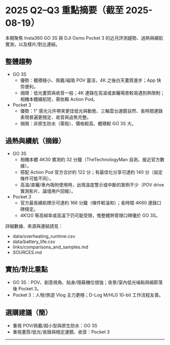 # 2025 Q2–Q3 重點摘要（截至 2025-08-19）

本期聚焦 Insta360 GO 3S 與 DJI Osmo Pocket 3 的近月評測趨勢、過熱與續航實測，以及樣片/對比連結。

## 整體趨勢
- GO 3S
  - 優勢：體積極小、佩戴/磁吸 POV 靈活，4K 之後白天畫質進步；App 快剪便利。
  - 侷限：低光畫質與收音一般；4K 連錄在高溫或直曬場景較易遇到熱限制；相機本體續航短，需依賴 Action Pod。
- Pocket 3
  - 優勢：1" 感光元件帶來更佳低光與動態、三軸雲台運鏡自然、長時間連錄表現普遍更穩定、收音與追焦完整。
  - 侷限：非原生防水（需殼）、價格較高、體積較 GO 3S 大。

## 過熱與續航（摘錄）
- GO 3S
  - 相機本體 4K30 實測約 32 分鐘（TheTechnologyMan 自測，接近官方數據）。
  - 搭配 Action Pod 官方合計約 122 分；有最佳化分享可達約 140 分（設定條件可能不同）。
  - 高溫/直曬/車內吸附使用時，出現溫度警示或中斷的案例不少（POV drive 實測影片、論壇用戶回報）。
- Pocket 3
  - 官方最長續航標示可達約 166 分鐘（條件較溫和）；長時間 4K60 連錄口碑穩定。
  - 4K120 等高幀率或高溫下仍可能受限，惟整體熱管理口碑優於 GO 3S。

詳細數據、來源與連結請見：
- data/overheating_runtime.csv
- data/battery_life.csv
- links/comparisons_and_samples.md
- SOURCES.md

## 實拍/對比重點
- GO 3S：POV、創意視角、貼身/隱蔽機位很強；夜景/室內低光噪點與細節落後 Pocket 3。
- Pocket 3：人物/旅遊 Vlog 主力更穩；D-Log M/HLG 10-bit 工作流程友善。

## 選購建議（簡）
- 重視 POV/佩戴/超小型與原生防水：GO 3S
- 重視畫質/低光/長錄與穩定運鏡、收音：Pocket 3

---